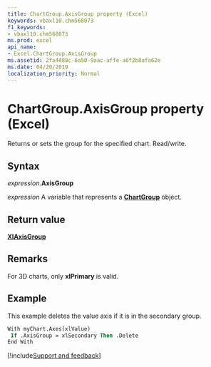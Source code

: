 ```yaml
---
title: ChartGroup.AxisGroup property (Excel)
keywords: vbaxl10.chm568073
f1_keywords:
- vbaxl10.chm568073
ms.prod: excel
api_name:
- Excel.ChartGroup.AxisGroup
ms.assetid: 2fa4488c-6a50-9aac-affe-a6f2b8afa62e
ms.date: 04/20/2019
localization_priority: Normal
---
```



# ChartGroup.AxisGroup property (Excel)

Returns or sets the group for the specified chart. Read/write.


## Syntax

_expression_.**AxisGroup**

_expression_ A variable that represents a **[ChartGroup](Excel.ChartGroup(object).md)** object.


## Return value

**[XlAxisGroup](Excel.XlAxisGroup.md)**


## Remarks

For 3D charts, only **xlPrimary** is valid.


## Example

This example deletes the value axis if it is in the secondary group.

```vb
With myChart.Axes(xlValue) 
 If .AxisGroup = xlSecondary Then .Delete 
End With 

```




[!include[Support and feedback](~/includes/feedback-boilerplate.md)]